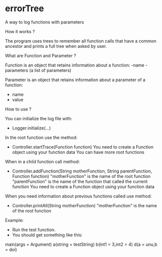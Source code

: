 # errorTree
A way to log functions with parameters

How it works ?

The program uses trees to remember all function calls that have a common ancestor and prints a full tree when asked by user.

What are Function and Parameter ?

Function is an object that retains information about a function:
-name
-parameters (a list of parameters)

Parameter is an object that retains information about a parameter of a function:
- name
- value

How to use ?

You can initialize the log file with:
- Logger.initialize(...)

In the root function use the method:
- Controller.startTrace(Function function)
You need to create a Function object using your function data
You can have more root functions

When in a child function call method:
- Controller.addFunction(String motherFunction, String parentFunction, Function function)
"motherFunction" is the name of the root function
"parentFunction" is the name of the function that called the current function
You need to create a Function object using your function data

When you need information about previous functions called use method:
- Controller.printAll(String motherFunction)
"motherFunction" is the name of the root function

Example:
- Run the test function.
- You should get something like this:

main(args = Argument)
 a(string = testString)
  b(int1 = 3,int2 = 4)
 d(a = unu,b = doi)
